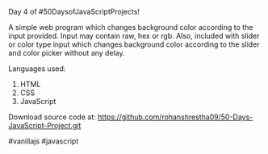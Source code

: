 Day 4 of #50DaysofJavaScriptProjects!

A simple web program which changes background color according to the input provided. Input may contain raw, hex or rgb. Also, included with slider or color type input which changes background color according to the slider and color picker without any delay.

Languages used:
1. HTML
2. CSS
3. JavaScript

Download source code at: https://github.com/rohanshrestha09/50-Days-JavaScript-Project.git

#vanillajs #javascript
